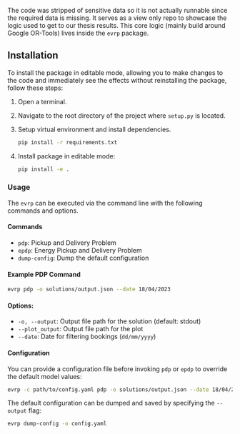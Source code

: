 The code was stripped of sensitive data so it is not actually runnable since the required data is missing. It serves as a view only repo to showcase the logic used to get to our thesis results. This core logic (mainly build around Google OR-Tools) lives inside the `evrp` package.

## Installation

To install the package in editable mode, allowing you to make changes to the code and immediately see the effects without reinstalling the package, follow these steps:

1. Open a terminal.

2. Navigate to the root directory of the project where `setup.py` is located.

4. Setup virtual environment and install dependencies.

    ```bash
    pip install -r requirements.txt
    ```

5. Install package in editable mode:

   ```bash
   pip install -e .
   ```

### Usage

The `evrp` can be executed via the command line with the following commands and options.

#### Commands

- `pdp`: Pickup and Delivery Problem
- `epdp`: Energy Pickup and Delivery Problem
- `dump-config`: Dump the default configuration


#### Example PDP Command

```bash
evrp pdp -o solutions/output.json --date 18/04/2023
```

#### Options:
- `-o, --output`: Output file path for the solution (default: stdout)
- `--plot_output`: Output file path for the plot
- `--date`: Date for filtering bookings (`dd/mm/yyyy`)

#### Configuration

You can provide a configuration file before invoking `pdp` or `epdp` to override the default model values:

```bash
evrp -c path/to/config.yaml pdp -o solutions/output.json --date 18/04/2023
```

The default configuration can be dumped and saved by specifying the `--output` flag:

```bash
evrp dump-config -o config.yaml
```
